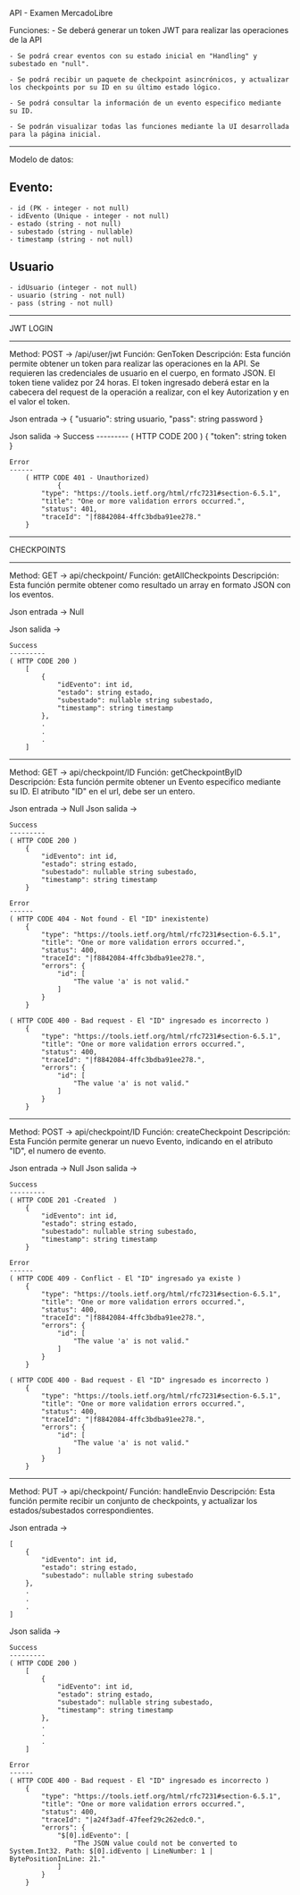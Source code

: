 API - Examen MercadoLibre

Funciones: 
	- Se deberá generar un token JWT para realizar las operaciones de la API
	
	- Se podrá crear eventos con su estado inicial en "Handling" y subestado en "null". 
	
	- Se podrá recibir un paquete de checkpoint asincrónicos, y actualizar los checkpoints por su ID en su último estado lógico. 
	
	- Se podrá consultar la información de un evento especifico mediante su ID.
	
	- Se podrán visualizar todas las funciones mediante la UI desarrollada para la página inicial.

__________________________________________________________________________________________________________________
Modelo de datos:

Evento:
-------------------------------------------
	- id (PK - integer - not null)
	- idEvento (Unique - integer - not null)
	- estado (string - not null)
	- subestado (string - nullable)
	- timestamp (string - not null)

Usuario
-------------------------------------------
	- idUsuario (integer - not null)
	- usuario (string - not null)
	- pass (string - not null)
__________________________________________________________________________________________________________________

JWT LOGIN
____________

 Method: POST -> /api/user/jwt
 Función: GenToken 
 Descripción: Esta función permite obtener un token para realizar las operaciones en la API. Se requieren las credenciales de usuario en el cuerpo, en formato JSON. El token tiene validez por 24 horas.
					El token ingresado deberá estar en la cabecera del request de la operación a realizar, con el key Autorization y en el valor el token.

 Json entrada -> 
	{
		"usuario":  string usuario,
		"pass":  string password
	}

 Json salida -> 
 	Success 
	---------
	( HTTP CODE 200 )
	{
		"token": string token
	}
		
	Error
	------
		( HTTP CODE 401 - Unauthorized)
				{
			"type": "https://tools.ietf.org/html/rfc7231#section-6.5.1",
			"title": "One or more validation errors occurred.",
			"status": 401,
			"traceId": "|f8842084-4ffc3bdba91ee278."
		}
__________________________________________________________________________________________________________________

CHECKPOINTS
____________

 Method: GET  -> api/checkpoint/
 Función: getAllCheckpoints 
 Descripción: Esta función permite obtener como resultado un array en formato JSON con los eventos.

 Json entrada -> Null
 
 Json salida -> 
	
	Success 
	---------
	( HTTP CODE 200 )
		[
			{
				"idEvento": int id,
				"estado": string estado,
				"subestado": nullable string subestado,
				"timestamp": string timestamp
			},
			.
			.
			.
		]
______________________________________
 
 Method: GET -> api/checkpoint/ID
 Función: getCheckpointByID
 Descripción: Esta función permite obtener un Evento especifico mediante su ID. El atributo "ID" en el url, debe ser un entero.
 
 Json entrada -> Null
 Json salida -> 
	
	Success 
	---------
	( HTTP CODE 200 )
		{
			"idEvento": int id,
			"estado": string estado,
			"subestado": nullable string subestado,
			"timestamp": string timestamp
		}
	
	Error 
	------
	( HTTP CODE 404 - Not found - El "ID" inexistente)
		{
			"type": "https://tools.ietf.org/html/rfc7231#section-6.5.1",
			"title": "One or more validation errors occurred.",
			"status": 400,
			"traceId": "|f8842084-4ffc3bdba91ee278.",
			"errors": {
				"id": [
					"The value 'a' is not valid."
				]
			}
		}
		
	( HTTP CODE 400 - Bad request - El "ID" ingresado es incorrecto )
		{
			"type": "https://tools.ietf.org/html/rfc7231#section-6.5.1",
			"title": "One or more validation errors occurred.",
			"status": 400,
			"traceId": "|f8842084-4ffc3bdba91ee278.",
			"errors": {
				"id": [
					"The value 'a' is not valid."
				]
			}
		}
 
______________________________________	
 
 Method: POST -> api/checkpoint/ID
 Función: createCheckpoint
 Descripción: Esta Función permite generar un nuevo Evento, indicando en el atributo "ID", el numero de evento.
 
 Json entrada -> Null
 Json salida -> 
	
	Success
	---------
	( HTTP CODE 201 -Created  )
		{
			"idEvento": int id,
			"estado": string estado,
			"subestado": nullable string subestado,
			"timestamp": string timestamp
		}
	
	Error 
	------
	( HTTP CODE 409 - Conflict - El "ID" ingresado ya existe )
		{
			"type": "https://tools.ietf.org/html/rfc7231#section-6.5.1",
			"title": "One or more validation errors occurred.",
			"status": 400,
			"traceId": "|f8842084-4ffc3bdba91ee278.",
			"errors": {
				"id": [
					"The value 'a' is not valid."
				]
			}
		}

	( HTTP CODE 400 - Bad request - El "ID" ingresado es incorrecto )
		{
			"type": "https://tools.ietf.org/html/rfc7231#section-6.5.1",
			"title": "One or more validation errors occurred.",
			"status": 400,
			"traceId": "|f8842084-4ffc3bdba91ee278.",
			"errors": {
				"id": [
					"The value 'a' is not valid."
				]
			}
		}
 
		
	
______________________________________
 Method: PUT -> api/checkpoint/
 Función: handleEnvio
 Descripción: Esta función permite recibir un conjunto de checkpoints, y actualizar los estados/subestados correspondientes. 
	
 Json entrada -> 
 	
	[
		{
			"idEvento": int id,
			"estado": string estado,
			"subestado": nullable string subestado
		},
		.
		.
		.
	]
	
 Json salida ->
 
	Success
	---------
	( HTTP CODE 200 )
		[
			{
				"idEvento": int id,
				"estado": string estado,
				"subestado": nullable string subestado,
				"timestamp": string timestamp
			},
			.
			.
			.
		]
	
	Error
	------
	( HTTP CODE 400 - Bad request - El "ID" ingresado es incorrecto )
		{
			"type": "https://tools.ietf.org/html/rfc7231#section-6.5.1",
			"title": "One or more validation errors occurred.",
			"status": 400,
			"traceId": "|a24f3adf-47feef29c262edc0.",
			"errors": {
				"$[0].idEvento": [
					"The JSON value could not be converted to System.Int32. Path: $[0].idEvento | LineNumber: 1 | BytePositionInLine: 21."
				]
			}
		}


